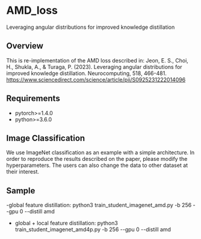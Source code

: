 # AMD_loss
Leveraging angular distributions for improved knowledge distillation

## Overview
This is re-implementation of the AMD loss described in:
Jeon, E. S., Choi, H., Shukla, A., & Turaga, P. (2023). Leveraging angular distributions for improved knowledge distillation. Neurocomputing, 518, 466-481.
https://www.sciencedirect.com/science/article/pii/S0925231222014096

## Requirements
* pytorch>=1.4.0
* python>=3.6.0

## Image Classification
We use ImageNet classification as an example with a simple architecture. In order to reproduce the results described on the paper, please modify the hyperparameters. The users can also change the data to other dataset at their interest.

## Sample
-global feature distillation:
python3 train_student_imagenet_amd.py -b 256 --gpu 0 --distill amd
- global + local feature distillation:
python3 train_student_imagenet_amd4p.py -b 256 --gpu 0 --distill amd
